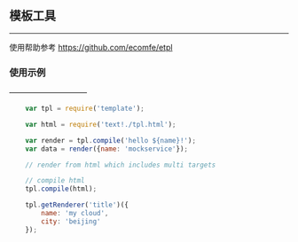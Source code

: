 ## 模板工具
--------------
使用帮助参考 https://github.com/ecomfe/etpl

### 使用示例
——————————

```js
    var tpl = require('template');

    var html = require('text!./tpl.html');

    var render = tpl.compile('hello ${name}!');
    var data = render({name: 'mockservice'});

    // render from html which includes multi targets

    // compile html
    tpl.compile(html);

    tpl.getRenderer('title')({
        name: 'my cloud',
        city: 'beijing'
    });

```